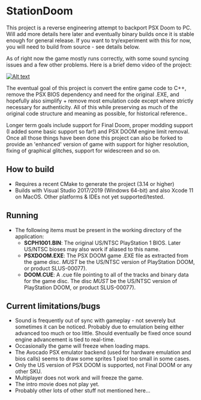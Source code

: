 # StationDoom
This project is a reverse engineering attempt to backport PSX Doom to PC. Will add more details here later and eventually binary builds once it is stable enough for general release. If you want to try/experiment with this for now, you will need to build from source - see details below.

As of right now the game mostly runs correctly, with some sound syncing issues and a few other problems. Here is a brief demo video of the project:

[![Alt text](https://img.youtube.com/vi/o7t7w1YjjSw/0.jpg)](https://www.youtube.com/watch?v=o7t7w1YjjSw)

The eventual goal of this project is convert the entire game code to C++, remove the PSX BIOS dependency and need for the original .EXE, and hopefully also simplify + remove most emulation code except where strictly necessary for authenticity. All of this while preserving as much of the original code structure and meaning as possible, for historical reference..

Longer term goals include support for Final Doom, proper modding support (I added some basic support so far!) and PSX DOOM engine limit removal. Once all those things have been done this project can also be forked to provide an 'enhanced' version of game with support for higher resolution, fixing of graphical glitches, support for widescreen and so on.

## How to build
- Requires a recent CMake to generate the project (3.14 or higher)
- Builds with Visual Studio 2017/2019 (Windows 64-bit) and also Xcode 11 on MacOS. Other platforms & IDEs not yet supported/tested.

## Running
- The following items must be present in the working directory of the application:
  - **SCPH1001.BIN**: The original US/NTSC PlayStation 1 BIOS. Later US/NTSC bioses may also work if aliased to this name.
  - **PSXDOOM.EXE**: The PSX DOOM game .EXE file as extracted from the game disc. *MUST* be the US/NTSC version of PlayStation DOOM, or product SLUS-00077).
  - **DOOM.CUE**: A .cue file pointing to all of the tracks and binary data for the game disc. The disc *MUST* be the US/NTSC version of PlayStation DOOM, or product SLUS-00077).

## Current limitations/bugs
- Sound is frequently out of sync with gameplay - not severely but sometimes it can be noticed. Probably due to emulation being either advanced too much or too little. Should eventually be fixed once sound engine advancement is tied to real-time.
- Occasionally the game will freeze when loading maps.
- The Avocado PSX emulator backend (used for hardware emulation and bios calls) seems to draw some sprites 1 pixel too small in some cases.
- Only the US version of PSX DOOM is supported, not Final DOOM or any other SKU.
- Multiplayer does not work and will freeze the game.
- The intro movie does not play yet.
- Probably other lots of other stuff not mentioned here...
